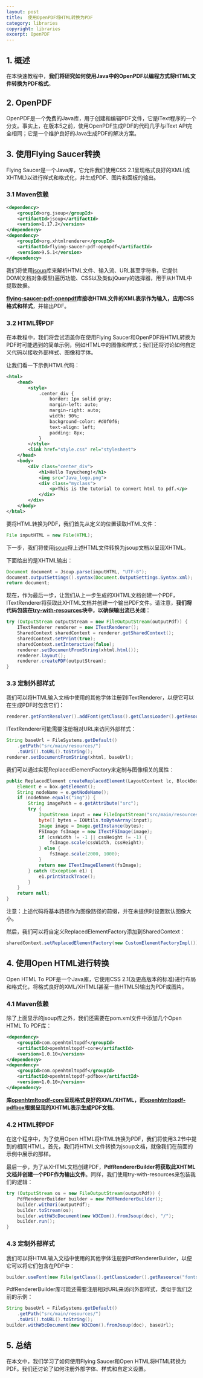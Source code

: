 ```yaml
---
layout: post
title:  使用OpenPDF将HTML转换为PDF
category: libraries
copyright: libraries
excerpt: OpenPDF
---
```


## 1. 概述

在本快速教程中，**我们将研究如何使用Java中的OpenPDF以编程方式将HTML文件转换为PDF格式**。

## 2. OpenPDF

OpenPDF是一个免费的Java库，用于创建和编辑PDF文件，它是iText程序的一个分支。事实上，在版本5之前，使用OpenPDF生成PDF的代码几乎与iText API完全相同；它是一个维护良好的Java生成PDF的解决方案。

## 3. 使用Flying Saucer转换

Flying Saucer是一个Java库，它允许我们使用CSS 2.1呈现格式良好的XML(或XHTML)以进行样式和格式化，并生成PDF、图片和面板的输出。

### 3.1 Maven依赖

```xml
<dependency>
    <groupId>org.jsoup</groupId>
    <artifactId>jsoup</artifactId>
    <version>1.17.2</version>
</dependency>
<dependency>
    <groupId>org.xhtmlrenderer</groupId>
    <artifactId>flying-saucer-pdf-openpdf</artifactId>
    <version>9.5.1</version>
</dependency>
```

我们将使用[jsoup](https://mvnrepository.com/artifact/org.jsoup/jsoup)库来解析HTML文件、输入流、URL甚至字符串，它提供DOM(文档对象模型)遍历功能、CSS以及类似jQuery的选择器，用于从HTML中提取数据。

**[flying-saucer-pdf-openpdf](https://mvnrepository.com/artifact/org.xhtmlrenderer/flying-saucer-pdf-openpdf)库接收HTML文件的XML表示作为输入，应用CSS格式和样式**，并输出PDF。

### 3.2 HTML转PDF

在本教程中，我们将尝试涵盖你在使用Flying Saucer和OpenPDF将HTML转换为PDF时可能遇到的简单示例，例如HTML中的图像和样式；我们还将讨论如何自定义代码以接收外部样式、图像和字体。

让我们看一下示例HTML代码：

```xml
<html>
    <head>
        <style>
            .center_div {
                border: 1px solid gray;
                margin-left: auto;
                margin-right: auto;
                width: 90%;
                background-color: #d0f0f6;
                text-align: left;
                padding: 8px;
            }
        </style>
        <link href="style.css" rel="stylesheet">
    </head>
    <body>
        <div class="center_div">
            <h1>Hello Tuyucheng!</h1>
            <img src="Java_logo.png">
            <div class="myclass">
                <p>This is the tutorial to convert html to pdf.</p>
            </div>
        </div>
    </body>
</html>
```

要将HTML转换为PDF，我们首先从定义的位置读取HTML文件：

```java
File inputHTML = new File(HTML);
```

下一步，我们将使用[jsoup](https://www.baeldung.com/java-with-jsoup)将上述HTML文件转换为jsoup文档以呈现XHTML。

下面给出的是XHTML输出：

```java
Document document = Jsoup.parse(inputHTML, "UTF-8");
document.outputSettings().syntax(Document.OutputSettings.Syntax.xml);
return document;
```

现在，作为最后一步，让我们从上一步生成的XHTML文档创建一个PDF，ITextRenderer将获取此XHTML文档并创建一个输出PDF文件。请注意，**我们将代码包装在[try-with-resources](https://www.baeldung.com/java-try-with-resources)块中，以确保输出流已关闭**：

```java
try (OutputStream outputStream = new FileOutputStream(outputPdf)) {
    ITextRenderer renderer = new ITextRenderer();
    SharedContext sharedContext = renderer.getSharedContext();
    sharedContext.setPrint(true);
    sharedContext.setInteractive(false);
    renderer.setDocumentFromString(xhtml.html());
    renderer.layout();
    renderer.createPDF(outputStream);
}
```

### 3.3 定制外部样式

我们可以将HTML输入文档中使用的其他字体注册到ITextRenderer，以便它可以在生成PDF时包含它们：

```java
renderer.getFontResolver().addFont(getClass().getClassLoader().getResource("fonts/PRISTINA.ttf").toString(), true);
```

ITextRenderer可能需要注册相对URL来访问外部样式：

```java
String baseUrl = FileSystems.getDefault()
    .getPath("src/main/resources/")
    .toUri().toURL().toString();
renderer.setDocumentFromString(xhtml, baseUrl);
```

我们可以通过实现ReplacedElementFactory来定制与图像相关的属性：

```java
public ReplacedElement createReplacedElement(LayoutContext lc, BlockBox box, UserAgentCallback uac, int cssWidth, int cssHeight) {
    Element e = box.getElement();
    String nodeName = e.getNodeName();
    if (nodeName.equals("img")) {
        String imagePath = e.getAttribute("src");
        try {
            InputStream input = new FileInputStream("src/main/resources/"+imagePath);
            byte[] bytes = IOUtils.toByteArray(input);
            Image image = Image.getInstance(bytes);
            FSImage fsImage = new ITextFSImage(image);
            if (cssWidth != -1 || cssHeight != -1) {
                fsImage.scale(cssWidth, cssHeight);
            } else {
                fsImage.scale(2000, 1000);
            }
            return new ITextImageElement(fsImage);
        } catch (Exception e1) {
            e1.printStackTrace();
        }
    }
    return null;
}
```

注意：上述代码将基本路径作为图像路径的前缀，并在未提供时设置默认图像大小。

然后，我们可以将自定义ReplacedElementFactory添加到SharedContext：

```java
sharedContext.setReplacedElementFactory(new CustomElementFactoryImpl());
```

## 4. 使用Open HTML进行转换

Open HTML To PDF是一个Java库，它使用CSS 2.1(及更高版本的标准)进行布局和格式化，将格式良好的XML/XHTML(甚至一些HTML5)输出为PDF或图片。

### 4.1 Maven依赖

除了上面显示的jsoup库之外，我们还需要在pom.xml文件中添加几个Open HTML To PDF库：

```xml
<dependency>
    <groupId>com.openhtmltopdf</groupId>
    <artifactId>openhtmltopdf-core</artifactId>
    <version>1.0.10</version>
</dependency>
<dependency>
    <groupId>com.openhtmltopdf</groupId>
    <artifactId>openhtmltopdf-pdfbox</artifactId>
    <version>1.0.10</version>
</dependency>
```

**库[openhtmltopdf-core](https://mvnrepository.com/artifact/com.openhtmltopdf/openhtmltopdf-core)呈现格式良好的XML/XHTML，而[openhtmltopdf-pdfbox](https://mvnrepository.com/artifact/com.openhtmltopdf/openhtmltopdf-pdfbox)根据呈现的XHTML表示生成PDF文档**。

### 4.2 HTML转PDF

在这个程序中，为了使用Open HTML将HTML转换为PDF，我们将使用3.2节中提到的相同HTML。首先，我们将HTML文件转换为jsoup文档，就像我们在前面的示例中展示的那样。

最后一步，为了从XHTML文档创建PDF，**PdfRendererBuilder将获取此XHTML文档并创建一个PDF作为输出文件**。同样，我们使用try-with-resources来包装我们的逻辑：


```java
try (OutputStream os = new FileOutputStream(outputPdf)) {
    PdfRendererBuilder builder = new PdfRendererBuilder();
    builder.withUri(outputPdf);
    builder.toStream(os);
    builder.withW3cDocument(new W3CDom().fromJsoup(doc), "/");
    builder.run();
}
```

### 4.3 定制外部样式

我们可以将HTML输入文档中使用的其他字体注册到PdfRendererBuilder，以便它可以将它们包含在PDF中：

```java
builder.useFont(new File(getClass().getClassLoader().getResource("fonts/PRISTINA.ttf").getFile()), "PRISTINA");
```

PdfRendererBuilder库可能还需要注册相对URL来访问外部样式，类似于我们之前的示例：

```java
String baseUrl = FileSystems.getDefault()
    .getPath("src/main/resources/")
    .toUri().toURL().toString();
builder.withW3cDocument(new W3CDom().fromJsoup(doc), baseUrl);
```

## 5. 总结

在本文中，我们学习了如何使用Flying Saucer和Open HTML将HTML转换为PDF。我们还讨论了如何注册外部字体、样式和自定义设置。